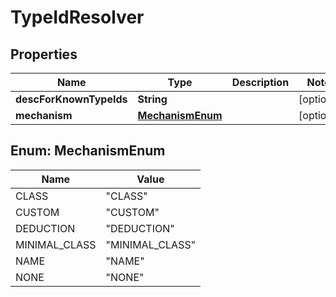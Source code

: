 # TypeIdResolver

## Properties
Name | Type | Description | Notes
------------ | ------------- | ------------- | -------------
**descForKnownTypeIds** | **String** |  |  [optional]
**mechanism** | [**MechanismEnum**](#MechanismEnum) |  |  [optional]

<a name="MechanismEnum"></a>
## Enum: MechanismEnum
Name | Value
---- | -----
CLASS | &quot;CLASS&quot;
CUSTOM | &quot;CUSTOM&quot;
DEDUCTION | &quot;DEDUCTION&quot;
MINIMAL_CLASS | &quot;MINIMAL_CLASS&quot;
NAME | &quot;NAME&quot;
NONE | &quot;NONE&quot;
